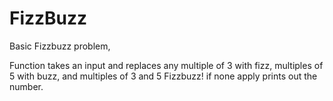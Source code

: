 # FizzBuzz
Basic Fizzbuzz problem, 

Function takes an input and replaces any multiple of 3 with fizz, multiples of 5 with buzz, and multiples of 3 and 5 Fizzbuzz!
if none apply prints out the number. 
